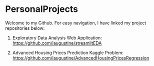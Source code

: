 # PersonalProjects

Welcome to my Github. For easy navigation, I have linked my project repositories below:

1. Exploratory Data Analysis Web Application: 
https://github.com/iaugustine/streamlitEDA

2. Advanced Housing Prices Prediction Kaggle Problem: 
https://github.com/iaugustine/AdvancedHousingPricesRegression
